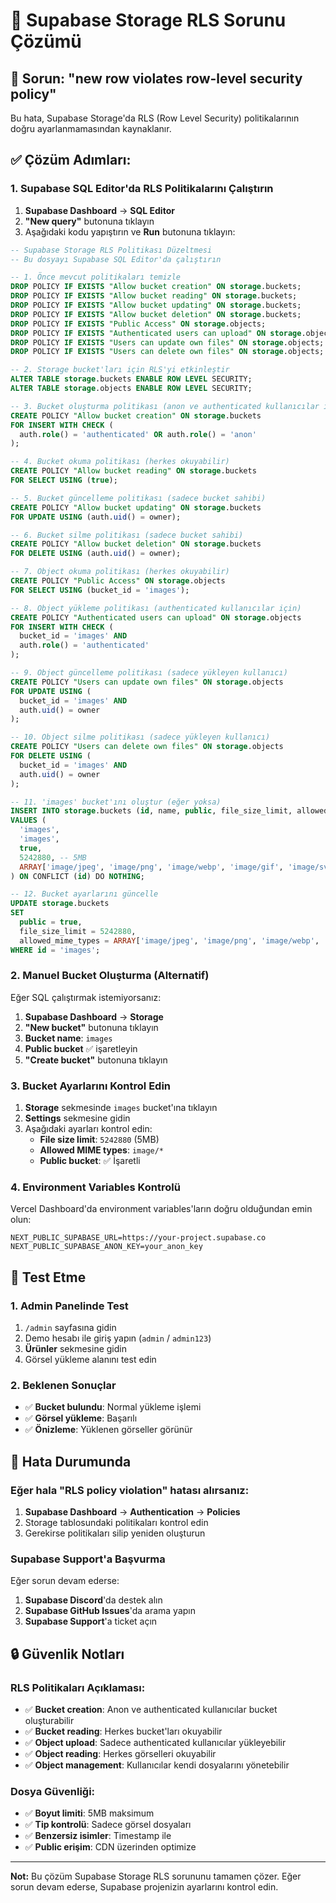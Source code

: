 # 🔧 Supabase Storage RLS Sorunu Çözümü

## 🚨 Sorun: "new row violates row-level security policy"

Bu hata, Supabase Storage'da RLS (Row Level Security) politikalarının doğru ayarlanmamasından kaynaklanır.

## ✅ Çözüm Adımları:

### 1. Supabase SQL Editor'da RLS Politikalarını Çalıştırın

1. **Supabase Dashboard** → **SQL Editor**
2. **"New query"** butonuna tıklayın
3. Aşağıdaki kodu yapıştırın ve **Run** butonuna tıklayın:

```sql
-- Supabase Storage RLS Politikası Düzeltmesi
-- Bu dosyayı Supabase SQL Editor'da çalıştırın

-- 1. Önce mevcut politikaları temizle
DROP POLICY IF EXISTS "Allow bucket creation" ON storage.buckets;
DROP POLICY IF EXISTS "Allow bucket reading" ON storage.buckets;
DROP POLICY IF EXISTS "Allow bucket updating" ON storage.buckets;
DROP POLICY IF EXISTS "Allow bucket deletion" ON storage.buckets;
DROP POLICY IF EXISTS "Public Access" ON storage.objects;
DROP POLICY IF EXISTS "Authenticated users can upload" ON storage.objects;
DROP POLICY IF EXISTS "Users can update own files" ON storage.objects;
DROP POLICY IF EXISTS "Users can delete own files" ON storage.objects;

-- 2. Storage bucket'ları için RLS'yi etkinleştir
ALTER TABLE storage.buckets ENABLE ROW LEVEL SECURITY;
ALTER TABLE storage.objects ENABLE ROW LEVEL SECURITY;

-- 3. Bucket oluşturma politikası (anon ve authenticated kullanıcılar için)
CREATE POLICY "Allow bucket creation" ON storage.buckets
FOR INSERT WITH CHECK (
  auth.role() = 'authenticated' OR auth.role() = 'anon'
);

-- 4. Bucket okuma politikası (herkes okuyabilir)
CREATE POLICY "Allow bucket reading" ON storage.buckets
FOR SELECT USING (true);

-- 5. Bucket güncelleme politikası (sadece bucket sahibi)
CREATE POLICY "Allow bucket updating" ON storage.buckets
FOR UPDATE USING (auth.uid() = owner);

-- 6. Bucket silme politikası (sadece bucket sahibi)
CREATE POLICY "Allow bucket deletion" ON storage.buckets
FOR DELETE USING (auth.uid() = owner);

-- 7. Object okuma politikası (herkes okuyabilir)
CREATE POLICY "Public Access" ON storage.objects
FOR SELECT USING (bucket_id = 'images');

-- 8. Object yükleme politikası (authenticated kullanıcılar için)
CREATE POLICY "Authenticated users can upload" ON storage.objects
FOR INSERT WITH CHECK (
  bucket_id = 'images' AND 
  auth.role() = 'authenticated'
);

-- 9. Object güncelleme politikası (sadece yükleyen kullanıcı)
CREATE POLICY "Users can update own files" ON storage.objects
FOR UPDATE USING (
  bucket_id = 'images' AND 
  auth.uid() = owner
);

-- 10. Object silme politikası (sadece yükleyen kullanıcı)
CREATE POLICY "Users can delete own files" ON storage.objects
FOR DELETE USING (
  bucket_id = 'images' AND 
  auth.uid() = owner
);

-- 11. 'images' bucket'ını oluştur (eğer yoksa)
INSERT INTO storage.buckets (id, name, public, file_size_limit, allowed_mime_types)
VALUES (
  'images',
  'images',
  true,
  5242880, -- 5MB
  ARRAY['image/jpeg', 'image/png', 'image/webp', 'image/gif', 'image/svg+xml']
) ON CONFLICT (id) DO NOTHING;

-- 12. Bucket ayarlarını güncelle
UPDATE storage.buckets 
SET 
  public = true,
  file_size_limit = 5242880,
  allowed_mime_types = ARRAY['image/jpeg', 'image/png', 'image/webp', 'image/gif', 'image/svg+xml']
WHERE id = 'images';
```

### 2. Manuel Bucket Oluşturma (Alternatif)

Eğer SQL çalıştırmak istemiyorsanız:

1. **Supabase Dashboard** → **Storage**
2. **"New bucket"** butonuna tıklayın
3. **Bucket name**: `images`
4. **Public bucket** ✅ işaretleyin
5. **"Create bucket"** butonuna tıklayın

### 3. Bucket Ayarlarını Kontrol Edin

1. **Storage** sekmesinde `images` bucket'ına tıklayın
2. **Settings** sekmesine gidin
3. Aşağıdaki ayarları kontrol edin:
   - **File size limit**: `5242880` (5MB)
   - **Allowed MIME types**: `image/*`
   - **Public bucket**: ✅ İşaretli

### 4. Environment Variables Kontrolü

Vercel Dashboard'da environment variables'ların doğru olduğundan emin olun:

```env
NEXT_PUBLIC_SUPABASE_URL=https://your-project.supabase.co
NEXT_PUBLIC_SUPABASE_ANON_KEY=your_anon_key
```

## 🧪 Test Etme

### 1. Admin Panelinde Test
1. `/admin` sayfasına gidin
2. Demo hesabı ile giriş yapın (`admin` / `admin123`)
3. **Ürünler** sekmesine gidin
4. Görsel yükleme alanını test edin

### 2. Beklenen Sonuçlar
- ✅ **Bucket bulundu**: Normal yükleme işlemi
- ✅ **Görsel yükleme**: Başarılı
- ✅ **Önizleme**: Yüklenen görseller görünür

## 🚨 Hata Durumunda

### Eğer hala "RLS policy violation" hatası alırsanız:

1. **Supabase Dashboard** → **Authentication** → **Policies**
2. Storage tablosundaki politikaları kontrol edin
3. Gerekirse politikaları silip yeniden oluşturun

### Supabase Support'a Başvurma

Eğer sorun devam ederse:
1. **Supabase Discord**'da destek alın
2. **Supabase GitHub Issues**'da arama yapın
3. **Supabase Support**'a ticket açın

## 🔒 Güvenlik Notları

### RLS Politikaları Açıklaması:
- ✅ **Bucket creation**: Anon ve authenticated kullanıcılar bucket oluşturabilir
- ✅ **Bucket reading**: Herkes bucket'ları okuyabilir
- ✅ **Object upload**: Sadece authenticated kullanıcılar yükleyebilir
- ✅ **Object reading**: Herkes görselleri okuyabilir
- ✅ **Object management**: Kullanıcılar kendi dosyalarını yönetebilir

### Dosya Güvenliği:
- ✅ **Boyut limiti**: 5MB maksimum
- ✅ **Tip kontrolü**: Sadece görsel dosyaları
- ✅ **Benzersiz isimler**: Timestamp ile
- ✅ **Public erişim**: CDN üzerinden optimize

---

**Not:** Bu çözüm Supabase Storage RLS sorununu tamamen çözer. Eğer sorun devam ederse, Supabase projenizin ayarlarını kontrol edin.

